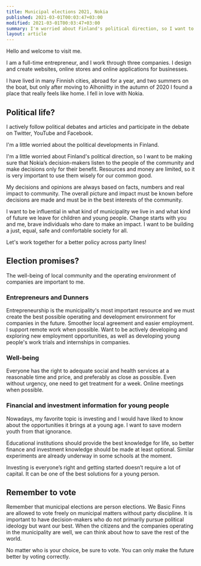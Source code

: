 ```yaml
---
title: Municipal elections 2021, Nokia
published: 2021-03-01T00:03:47+03:00
modified: 2021-03-01T00:03:47+03:00
summary: I'm worried about Finland's political direction, so I want to be in ensuring that Nokia listened to residents' opinions and do things for the benefit of local residents. Ensuring a better future together!
layout: article
---
```


Hello and welcome to visit me.

I am a full-time entrepreneur, and I work through three companies. I design and create websites, online stores and online applications for businesses.

I have lived in many Finnish cities, abroad for a year, and two summers on the boat, but only after moving to Alhoniitty in the autumn of 2020 I found a place that really feels like home. I fell in love with Nokia.

## Political life?

I actively follow political debates and articles and participate in the debate on Twitter, YouTube and Facebook.

I'm a little worried about the political developments in Finland.

I'm a little worried about Finland's political direction, so I want to be making sure that Nokia’s decision-makers listen to the people of the community and make decisions only for their benefit. Resources and money are limited, so it is very important to use them wisely for our common good.

My decisions and opinions are always based on facts, numbers and real impact to community. The overall picture and impact must be known before decisions are made and must be in the best interests of the community.

I want to be influential in what kind of municipality we live in and what kind of future we leave for children and young people. Change starts with you and me, brave individuals who dare to make an impact. I want to be building a just, equal, safe and comfortable society for all.

Let's work together for a better policy across party lines!

## Election promises?

The well-being of local community and the operating environment of companies are important to me.

### Entrepreneurs and Dunners

Entrepreneurship is the municipality's most important resource and we must create the best possible operating and development environment for companies in the future. Smoother local agreement and easier employment. I support remote work when possible. Want to be actively developing and exploring new employment opportunities, as well as developing young people's work trials and internships in companies.

### Well-being

Everyone has the right to adequate social and health services at a reasonable time and price, and preferably as close as possible. Even without urgency, one need to get treatment for a week. Online meetings when possible.

### Financial and investment information for young people

Nowadays, my favorite topic is investing and I would have liked to know about the opportunities it brings at a young age. I want to save modern youth from that ignorance.

Educational institutions should provide the best knowledge for life, so better finance and investment knowledge should be made at least optional. Similar experiments are already underway in some schools at the moment.

Investing is everyone’s right and getting started doesn’t require a lot of capital. It can be one of the best solutions for a young person.

## Remember to vote

Remember that municipal elections are person elections. We Basic Finns are allowed to vote freely on municipal matters without party discipline. It is important to have decision-makers who do not primarily pursue political ideology but want our best. When the citizens and the companies operating in the municipality are well, we can think about how to save the rest of the world.

No matter who is your choice, be sure to vote. You can only make the future better by voting correctly.